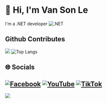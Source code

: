 # 👋 Hi, I'm Van Son Le

I'm a .NET developer ![.NET](https://img.shields.io/badge/dotnet-%23512BD4.svg?style=for-the-badge&logo=dotnet&logoColor=white)

## Github Contributes

![](http://github-profile-summary-cards.vercel.app/api/cards/profile-details?username=kamedev02&theme=github)
![Top Langs](https://github-readme-stats.vercel.app/api/top-langs/?username=anuraghazra&hide_progress=true)
<!-- ![](https://github-readme-stats.vercel.app/api?username=kamedev02&hide=stars&show=reviews,discussions_started&show_icons=true&count_private=true&include_all_commits=false) -->

## 🌐 Socials

[![Facebook](https://img.shields.io/badge/Facebook-%231877F2.svg?logo=Facebook&logoColor=white)](https://facebook.com/kamedev)
[![YouTube](https://img.shields.io/badge/YouTube-%23FF0000.svg?logo=YouTube&logoColor=white)](https://www.youtube.com/@kamedev)
[![TikTok](https://img.shields.io/badge/TikTok-%23000000.svg?logo=TikTok&logoColor=white)](https://www.tiktok.com/@kamedev.official)
---

![](https://komarev.com/ghpvc/?username=kamedev&label=Visitors+Count&color=brightgreen)
